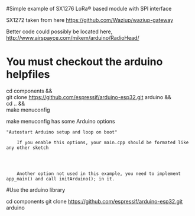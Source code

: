 #Simple example of SX1276 LoRa® based module with SPI interface

SX1272 taken from here
https://github.com/Waziup/waziup-gateway

Better code could possibly be located here,
http://www.airspayce.com/mikem/arduino/RadioHead/



# You must checkout the arduino helpfiles
cd components && \
git clone https://github.com/espressif/arduino-esp32.git arduino && \
cd .. && \
make menuconfig



make menuconfig has some Arduino options

    "Autostart Arduino setup and loop on boot"

        If you enable this options, your main.cpp should be formated like any other sketch

	


        Another option not used in this example, you need to implement app_main() and call initArduino(); in it.


#Use the arduino library

cd components
git clone https://github.com/espressif/arduino-esp32.git arduino 




